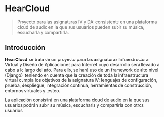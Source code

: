 # HearCloud

> Proyecto para las asignaturas IV y DAI consistente en una plataforma cloud de audio en la que sus usuarios pueden subir su música, escucharla y compartirla.

## Introducción
**HearCloud** se trata de un proyecto para las asignaturas Infraestructura Virtual y Diseño de Aplicaciones para Internet cuyo desarrollo será llevado a cabo a lo largo del año. Para ello, se hará uso de un framework de alto nivel (Django), teniendo en cuenta que la creación de toda la infraestructura virtual cumpla los objetivos de la asignatura IV: lenguajes de configuración, prueba, despliegue, integración continua, herramientas de construcción, entornos virtuales y testeo.

La aplicación consistirá en una plataforma cloud de audio en la que sus usuarios podrán subir su música, escucharla y compartirla con otros usuarios.
